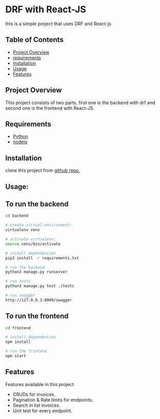# DRF with React-JS

this is a simple project that uses DRF and React-js

## Table of Contents

- [Project Overview](#project-overview)
- [requirements](#requirements)
- [Installation](#installation)
- [Usage](#usage)
- [Features](#features)

## Project Overview

This project consists of two parts, first one is the backend with drf and second one is the frontend with React-JS.

## Requirements

- [Python](https://www.python.org/downloads/)
- [nodejs](https://nodejs.org/en)

## Installation

clone this project from [github repo.](git@github.com:aliharby12/drf-with-react.git)

## Usage:

## To run the backend
```bash
cd backend

# create virtual-environment:
virtualenv venv

# activate virtualenv:
source venv/bin/activate

# install dependencies
pip3 install -r requirements.txt

# run the backend
python3 manage.py runserver

# run tests
python3 manage.py test ./tests

# run swagger
http://127.0.0.1:8000/swagger
```

## To run the frontend
```bash
cd frontend

# install dependencies
npm install

# run the frontend
npm start
```

## Features

Features available in this project:

- CRUDs for invoices.
- Pagination & Rate limits for endpoints.
- Search in list invoices.
- Unit test for every endpoint.
